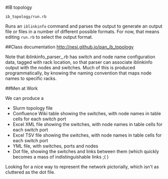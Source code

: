 #IB topology

`ib_topology/run.rb`

Runs an `iblinkinfo` command and parses the output to generate an output file or files in a number of different possible formats. For now, that means editing `run.rb` to select the output format.

##Class documentation
  http://nesi.github.io/pan_ib_topology

Note that iblinkinfo_parser_.rb has switch and node name configuration data, tagged with rack location, so that parser can associate iblinkinfo output with the nodes and switches. Much of this is produced programmatically, by knowing the naming convention that maps node names to specific racks.

##Men at Work

We can produce a 
* Slurm topology file
* Confluence Wiki table showing the switches, with node names in table cells for each switch port
* Excel XML file showing the switches, with node names in table cells for each switch port
* Excel TSV file showing the switches, with node names in table cells for each switch port
* YML file, with switches, ports and nodes
* Dot file, showing the switches and links between them (which quickly becomes a mass of indistinguishable links ;( )
    
Looking for a nice way to represent the network pictorially, which isn't as cluttered as the dot file.

